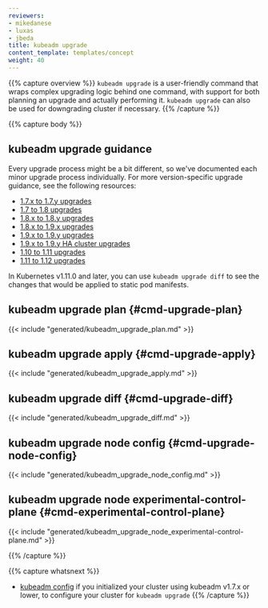 ```yaml
---
reviewers:
- mikedanese
- luxas
- jbeda
title: kubeadm upgrade
content_template: templates/concept
weight: 40
---
```

{{% capture overview %}}
`kubeadm upgrade` is a user-friendly command that wraps complex upgrading logic behind one command, with support
for both planning an upgrade and actually performing it. `kubeadm upgrade` can also be used for downgrading
cluster if necessary.
{{% /capture %}}

{{% capture body %}}
## kubeadm upgrade guidance

Every upgrade process might be a bit different, so we've documented each minor upgrade process individually.
For more version-specific upgrade guidance, see the following resources:

 * [1.7.x to 1.7.y upgrades](https://v1-11.docs.kubernetes.io/docs/tasks/administer-cluster/kubeadm/kubeadm-upgrade-1-8/)
 * [1.7 to 1.8 upgrades](https://v1-11.docs.kubernetes.io/docs/tasks/administer-cluster/kubeadm/kubeadm-upgrade-1-8/)
 * [1.8.x to 1.8.y upgrades](https://v1-11.docs.kubernetes.io/docs/tasks/administer-cluster/kubeadm/kubeadm-upgrade-1-8/)
 * [1.8.x to 1.9.x upgrades](https://v1-11.docs.kubernetes.io/docs/tasks/administer-cluster/kubeadm/kubeadm-upgrade-1-9/)
 * [1.9.x to 1.9.y upgrades](https://v1-11.docs.kubernetes.io/docs/tasks/administer-cluster/kubeadm/kubeadm-upgrade-1-9/)
 * [1.9.x to 1.9.y HA cluster upgrades](https://v1-11.docs.kubernetes.io/docs/tasks/administer-cluster/kubeadm/kubeadm-upgrade-ha/)
 * [1.10 to 1.11 upgrades](/docs/tasks/administer-cluster/kubeadm/kubeadm-upgrade-1-11/)
 * [1.11 to 1.12 upgrades](/docs/tasks/administer-cluster/kubeadm/kubeadm-upgrade-1-12/)

In Kubernetes v1.11.0 and later, you can use `kubeadm upgrade diff` to see the changes that would be
applied to static pod manifests.

## kubeadm upgrade plan {#cmd-upgrade-plan}
{{< include "generated/kubeadm_upgrade_plan.md" >}}

## kubeadm upgrade apply  {#cmd-upgrade-apply}
{{< include "generated/kubeadm_upgrade_apply.md" >}}

## kubeadm upgrade diff {#cmd-upgrade-diff}
{{< include "generated/kubeadm_upgrade_diff.md" >}}

## kubeadm upgrade node config {#cmd-upgrade-node-config}
{{< include "generated/kubeadm_upgrade_node_config.md" >}}

## kubeadm upgrade node experimental-control-plane {#cmd-experimental-control-plane}
{{< include "generated/kubeadm_upgrade_node_experimental-control-plane.md" >}}

{{% /capture %}}

{{% capture whatsnext %}}
* [kubeadm config](/docs/reference/setup-tools/kubeadm/kubeadm-config/) if you initialized your cluster using kubeadm v1.7.x or lower, to configure your cluster for `kubeadm upgrade`
{{% /capture %}}
